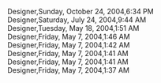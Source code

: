 ﻿Designer,Sunday, October 24, 2004,6:34 PM  Designer,Saturday, July 24, 2004,9:44 AM  Designer,Tuesday, May 18, 2004,1:51 AM  Designer,Friday, May 7, 2004,1:46 AM  Designer,Friday, May 7, 2004,1:42 AM  Designer,Friday, May 7, 2004,1:41 AM  Designer,Friday, May 7, 2004,1:41 AM  Designer,Friday, May 7, 2004,1:37 AM